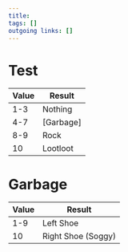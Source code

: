 ```yaml
---
title:   
tags: []
outgoing links: []  
---
```

# Test

|Value|Result|
|-|-|
|1-3| Nothing |
|4-7| [Garbage] |
|8-9| Rock |
|10| Lootloot|

# Garbage

|Value|Result|
|-|-|
|1-9| Left Shoe |
|10 | Right Shoe (Soggy) |
